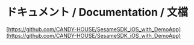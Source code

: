# ドキュメント / Documentation / 文檔
[https://github.com/CANDY-HOUSE/SesameSDK_iOS_with_DemoApp](https://github.com/CANDY-HOUSE/SesameSDK_iOS_with_DemoApp)
